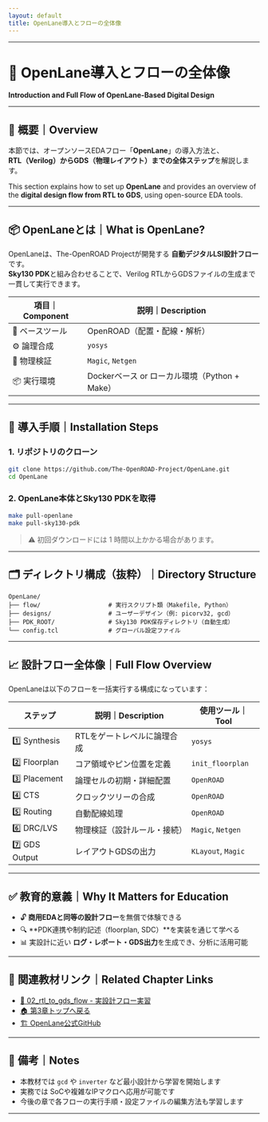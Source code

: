 ```yaml
---
layout: default
title: OpenLane導入とフローの全体像
---
```


---

# 🚀 OpenLane導入とフローの全体像  
**Introduction and Full Flow of OpenLane-Based Digital Design**

---

## 📘 概要｜Overview

本節では、オープンソースEDAフロー「**OpenLane**」の導入方法と、  
**RTL（Verilog）からGDS（物理レイアウト）までの全体ステップ**を解説します。

This section explains how to set up **OpenLane** and provides an overview of  
the **digital design flow from RTL to GDS**, using open-source EDA tools.

---

## 📦 OpenLaneとは｜What is OpenLane?

OpenLaneは、The-OpenROAD Projectが開発する **自動デジタルLSI設計フロー**です。  
**Sky130 PDK**と組み合わせることで、Verilog RTLからGDSファイルの生成まで一貫して実行できます。

| 項目｜Component | 説明｜Description |
|----------------|------------------|
| 🧠 ベースツール | OpenROAD（配置・配線・解析） |
| ⚙️ 論理合成 | `yosys` |
| 📐 物理検証 | `Magic`, `Netgen` |
| 📦 実行環境 | Dockerベース or ローカル環境（Python + Make） |

---

## 🔧 導入手順｜Installation Steps

### 1. リポジトリのクローン

```bash
git clone https://github.com/The-OpenROAD-Project/OpenLane.git
cd OpenLane
```

### 2. OpenLane本体とSky130 PDKを取得

```bash
make pull-openlane
make pull-sky130-pdk
```

> ⚠️ 初回ダウンロードには 1 時間以上かかる場合があります。

---

## 🗂️ ディレクトリ構成（抜粋）｜Directory Structure

```text
OpenLane/
├── flow/                   # 実行スクリプト類（Makefile, Python）
├── designs/                # ユーザーデザイン（例: picorv32, gcd）
├── PDK_ROOT/               # Sky130 PDK保存ディレクトリ（自動生成）
└── config.tcl              # グローバル設定ファイル
```

---

## 📈 設計フロー全体像｜Full Flow Overview

OpenLaneは以下のフローを一括実行する構成になっています：

| ステップ | 説明｜Description | 使用ツール｜Tool |
|---------|------------------|------------------|
| 1️⃣ Synthesis | RTLをゲートレベルに論理合成 | `yosys` |
| 2️⃣ Floorplan | コア領域やピン位置を定義 | `init_floorplan` |
| 3️⃣ Placement | 論理セルの初期・詳細配置 | `OpenROAD` |
| 4️⃣ CTS | クロックツリーの合成 | `OpenROAD` |
| 5️⃣ Routing | 自動配線処理 | `OpenROAD` |
| 6️⃣ DRC/LVS | 物理検証（設計ルール・接続） | `Magic`, `Netgen` |
| 7️⃣ GDS Output | レイアウトGDSの出力 | `KLayout`, `Magic` |

---

## ✅ 教育的意義｜Why It Matters for Education

- 🔓 **商用EDAと同等の設計フロー**を無償で体験できる  
- 🔍 **PDK連携や制約記述（floorplan, SDC）**を実装を通じて学べる  
- 📊 実設計に近い **ログ・レポート・GDS出力**を生成でき、分析に活用可能  

---

## 📎 関連教材リンク｜Related Chapter Links

- [📘 02_rtl_to_gds_flow - 実設計フロー実習](../02_rtl_to_gds_flow/README.md)  
- [🏠 第3章トップへ戻る](../README.md)  
- [🏗️ OpenLane公式GitHub](https://github.com/The-OpenROAD-Project/OpenLane)  

---

## 📝 備考｜Notes

- 本教材では `gcd` や `inverter` など最小設計から学習を開始します  
- 実務では SoCや複雑なIPマクロへ応用が可能です  
- 今後の章で各フローの実行手順・設定ファイルの編集方法も学習します

---
